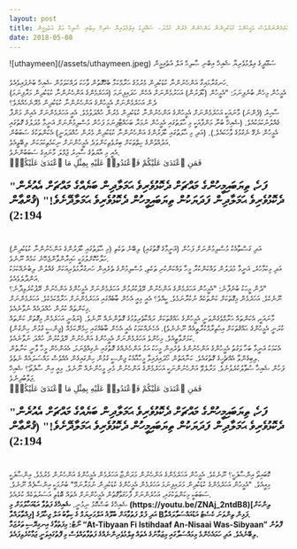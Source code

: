 ```yaml
---
layout: post
title: ކާފަރުން މުސްލިމުންގެ ކުޑަކުދިންނާ އަންހެނުން މަރާނަމަ (ބަދަލުގައި) އަހަރެމެންނަށްވެސް އެމީހުންގެ ކުޑަކުދިންނާ އަންހެނުން މެރުން ހުއްދަ- ސަޢޫދީގެ ޢިލްމުވެރިޔާ ޝެއިޚް އިބްނި ޞާލިޙް އަލް އުތެއިމީން
date: 2018-05-08
---
```

<span>
![uthaymeen](/assets/uthaymeen.jpeg)
 ސަޢޫދީގެ ޢިލްމުވެރިޔާ ޝެއިޚް އިބްނި ޞާލިޙް އަލް އުތެއިމީން
 </span>
<br/>
<br/>
ހަނގުރާމައިގާ އަންހެނުންނާ ކުޑަކުދިން މެރުމުގެ ޙަރާމްކަމާ ބެހޭގޮތުން ވާހަކަ ދައްކަވަމުން ޝެއިޚް ބުނެފައިވެއެވެ.
<br/>
އެމީހުން މިހެން ބުނެފިނަމަ: "އެމީހުން (ކާފަރުން) އަހަރުމެންނަށް އެހެން ހަދައިފިނަމަ (އަހަރެމެންގެ އަންހެނުންނާ ކުޑަކުދިން މަރާފިނަމަ) ދެން އަހަރެމެންނަށް އެމީހުންގެ އަންހެނުންނާ ކުޑަކުދިން މެރޭނެހެއްޔެވެ؟
<br/>
ޟާހިރު (ފެންނަ) މާނައަކީ އަހަރެމެންނަށް އެމީހުންގެ އަންހެނުންނާ ކުޑަކުދިން މެރުން ހުއްދަވުމެވެ. އެއީ އަހަރެމެންނަށް އެއިން މަންފާ ގެއްލުނުކަމަކުއެވެ. (ޝެއިޚް ބުނާ މަންފާއަކީ މި ޙާލަތުގައި އެމީހުން ނުމަރާ ބަހައްޓާފިނަމަ ފަހުން މުސްލިމުންނަށް ޣަނީމާ މުދަލުގެ ގޮތުގައި އެމީހުން ނެގޭ ނެގުމުގެ ވާހަކައެވެ.). (އަދި މި ޙާލަތުގައި ކާފަރުންގެ އަންހެނުންނާ ކުޑަކުދިން މެރުން ހުއްދަވަނީ) އެކަންތަކުގެ ސަބަބުން އަދުއްވުންގެ ހިތްތަކަށް ބިރުވެތިކަންވަދެ އެމީހުންނަށް ނިކަމެތިކަމަކަން ލިބޭތީއެވެ. 
<br/>
އެއީ މި އާޔަތުގެ ޟާހިރު ޖުމްލަ މާނައިގެ ސަބަބުންނެވެ.
<div class="arabic">
فَمَنِ ٱعْتَدَىٰ عَلَيْكُمْ فَٱعْتَدُوا۟ عَلَيْهِ بِمِثْلِ مَا ٱعْتَدَىٰ عَلَيْكُمْۚ
</div>
<p style="font-family: thaana; font-weight:bold; font-size: 22px;">
"ފަހެ، ތިޔަބައިމީހުންގެ މައްޗަށް ދެކޮޅުވެރިވެ ޙަމަލާދިން ބަޔެއްގެ މައްޗަށް އެއުރެން ދެކޮޅުވެރިވެ ޙަމަލާދިން ފަދަޔަކުން ތިޔަބައިމީހުން ދެކޮޅުވެރިވެ ޙަމަލާދޭށެވެ!" (ޤުރްޢާން 2:194)
</p>
<br/>
އަދި ގަސްތާއެކު މުސްލިމުންނަށް ފަހުން (ޣަނީމާގެ ގޮތުގައި) ލިބޭނެ ތަކެތި (މި ޙާލަތުގައި ކާފަރުންގެ އަންހެނުންނާ ކުޑަކުދިން) ހަލާކުކޮށްލުމަކީ ހައިރާންވާންޖެހޭނެ ކަމެއް ނޫނެވެ. 
<br/>
އަދި މިކަމާހުރެ، ޣަނީމާ މުދަލުން ވައްކަންކުރާ މީހާ ވައްކަންކުރި ތަކެތި، މުސްލިމުންގެ ތެރެއިން ހަނގުރާމަވެރިއަކަށް ގެއްލުން ލިބުނެއްކަމަކު އަންދާލެވެއެވެ.
<br/>
ދެން މީހަކު ބުނެފާނެ: "އެމީހުން އަހަރެމެންގެ އަންހެނުން ރޭޕުކުރުމުން އަހަރެމެންނަށް އެމީހުންގެ އަންހެނުން ރޭޕުކުރެވިދާނެ؟"
<br/>
ނޫނެކެވެ. އަހަރެމެން މިގޮތަކަށް ކަންތަކެއް ނުކުރާނަމެވެ. ކީއްވެ؟ އެއީ މިއީ އެހެން ބާބެއްގައި އަހަރެމެންނަށް ޙަރާމްކަމެކެވެ. އަހަރެމެންނަށް މިކަންތައް ކުރުން ހުއްދައެއް ނުވާނެއެވެ. 
<br/>
މާނައަކީ، އެކަންތައް ޙަރާމްވެގެންވަނީ އެމީހުންގެ ޙައްޤުތަކަށް ރައްކާތެރިވުމުގެ ގޮތުންނެއް ނޫނެވެ. (ޔަޢުނީ އަހަރެމެން މިގޮތަށް ކަންތައް ކުރަނީ އެމީހުންގެ ޙައްޤުތަކަށް އިޙުތިރާމްކުރާތީއެއް ނޫނެނެވެ). އެހެނެއްކަމަކު އެއީ އެހެން ބާބެއްގައި ހިމެނޭކަމެއް (ޖިންސީ ގުޅުން ހިންގުން) ކަމަށްވާތީއެވެ. މިހެންވެ އަހަރެމެންނަށް އެމީހުންގެ އަންހެނުން ރޭޕުކުރުން ހުއްދަ ނުވާނެއެވެ.
<br/>
އެކަމަކު ޣަނީމާ ބަހާ ވަގުތު އެމީހުންގެ އަންހެނުންގެ ތެރެއިން މީހަކު އަޅު އަންހެނެއްގެ ގޮތުގައި ނެގިއްޖެނަމަ، އެއަންހެން މީހާ ވާނީ ކަނާތުން ލިބިގެންވާ އެއްޗެހީގެ ގޮތުގައެވެ. ކަނާއަތުން ހޯދައިފައިވާ މީހާއާއެކު ޖިންސީ ގުޅުން ހިންގައިގެން އެއްވެސް މައްސަލައެއް ނެތެވެ.
<br/>
ފަހުން ޝެއިޚާ ސުވާލުކުރެވުނެވެ. މަރާލެވޭ އަންހެނުންނަކީ އަހަރެމެންގެ އަންހެނުން މެރި މީހުންނެއް ނޫނެވެ. މިއީ އިން ސާފުތޯ؟ ޝެއިޚް ޖަވާބުދިނެވެ.
<div class="arabic">
فَمَنِ ٱعْتَدَىٰ عَلَيْكُمْ فَٱعْتَدُوا۟ عَلَيْهِ بِمِثْلِ مَا ٱعْتَدَىٰ عَلَيْكُمْۚ
</div>
<p style="font-family: thaana; font-weight:bold; font-size: 22px;">
"ފަހެ، ތިޔަބައިމީހުންގެ މައްޗަށް ދެކޮޅުވެރިވެ ޙަމަލާދިން ބަޔެއްގެ މައްޗަށް އެއުރެން ދެކޮޅުވެރިވެ ޙަމަލާދިން ފަދަޔަކުން ތިޔަބައިމީހުން ދެކޮޅުވެރިވެ ޙަމަލާދޭށެވެ!" (ޤުރްޢާން 2:194)
</p>
<br/>
ކޮބައިތޯ އިންސާފަކީ؟ ނޫނެކެވެ. އެމީހުން އަހަރެމެންގެ އަންހެނުން މަރަންޏާ އަހަރެމެން އެމީހުންގެ އަންހެނުން މެރުމެވެ. އިންސާފަކީ މިއީއެވެ. "އެމީހުން އަހަރެމެންގެ ކުޑަކުދިން މަރައިފިނަމަ އަހަރެމެން އެމީހުންގެ ކުޑަކުދިން ނުމަރާނަމޭ" ބުނުމަކީ އިންސާފެއް ނޫނެވެ. ސަބަބަކީ މިކަންތަކުގައި، އަހުރެންނަށް ފާހަގަވާގޮތުން އެމީހުންނަށް އެތައް ބޮޑެތި އަސަރުތަކެއް ކުރެއެވެ. 
<br/>
ޝެއިޚްގެ ބަސްކޮޅު ނިމުނީ.
<b/>
ޝެއިޚްގެ ފަތުވާ އަޑުއަހާލުމަށް މި (https://youtu.be/ZNAj_2ntdB8)[ލިންކަށް ފިއްތާލައްވާ] އަދި ފުލް ފަތުވާއަށް ބުލޫޣު އަލްމަރިޔަމް ގެ ކިތާބު އަލް ޖިހާދުގެ  Bފަޅިން ތިންވަނަ ކެސެޓު އަޑުއައްސަވާލައްވާ. 
<br/>
ނޯޓު: މިފަތުވާގެ އިނގިރޭސި ތަރުޖަމާ “At-Tibyaan Fi Istihdaaf An-Nisaai Was-Sibyaan” ފޮތުން ލިބޭނެއެވެ. އަދި ހަމައެހެންމެ މިމައްސަލާގައި މިޒަމާނުގެ އެތައް ޢިލްމުވެރިންނެއްގެ ފަތުވާތައްވެސް މި ފޮތުގައިވަނީ ޖަމާކުރެވިފައެވެ.
